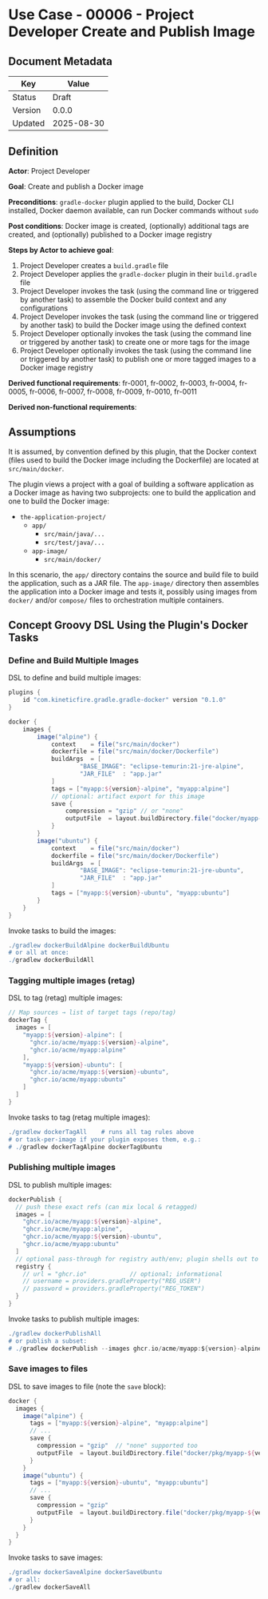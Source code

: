 # Use Case - 00006 - Project Developer Create and Publish Image

## Document Metadata

| Key     | Value      |
|---------|------------|
| Status  | Draft      |
| Version | 0.0.0      |
| Updated | 2025-08-30 |

## Definition

**Actor**: Project Developer

**Goal**: Create and publish a Docker image

**Preconditions**: `gradle-docker` plugin applied to the build, Docker CLI installed, Docker daemon available, can run 
Docker commands without `sudo`

**Post conditions**: Docker image is created, (optionally) additional tags are created, and (optionally) published to a 
Docker image registry

**Steps by Actor to achieve goal**:
1. Project Developer creates a `build.gradle` file
1. Project Developer applies the `gradle-docker` plugin in their `build.gradle` file
1. Project Developer invokes the task (using the command line or triggered by another task) to assemble the Docker build
context and any configurations
1. Project Developer invokes the task (using the command line or triggered by another task) to build the Docker image
using the defined context
1. Project Developer optionally invokes the task (using the command line or triggered by another task) to create one or
more tags for the image
1. Project Developer optionally invokes the task (using the command line or triggered by another task) to publish one or
   more tagged images to a Docker image registry

**Derived functional requirements**: fr-0001, fr-0002, fr-0003, fr-0004, fr-0005, fr-0006, fr-0007, fr-0008, fr-0009,
fr-0010, fr-0011

**Derived non-functional requirements**:  

## Assumptions

It is assumed, by convention defined by this plugin, that the Docker context (files used to build the Docker image 
including the Dockerfile) are located at `src/main/docker`.

The plugin views a project with a goal of building a software application as a Docker image as having two subprojects:
one to build the application and one to build the Docker image:
- `the-application-project/`
   - `app/`
      - `src/main/java/...`
      - `src/test/java/...`
   - `app-image/`
      - `src/main/docker/`

In this scenario, the `app/` directory contains the source and build file to build the application, such as a JAR file.
The `app-image/` directory then assembles the application into a Docker image and tests it, possibly using images from
`docker/` and/or `compose/` files to orchestration multiple containers.

## Concept Groovy DSL Using the Plugin's Docker Tasks

### Define and Build Multiple Images

DSL to define and build multiple images:
```groovy
plugins {
    id "com.kineticfire.gradle.gradle-docker" version "0.1.0"
}

docker {
    images {
        image("alpine") {
            context    = file("src/main/docker")
            dockerfile = file("src/main/docker/Dockerfile")
            buildArgs  = [
                    "BASE_IMAGE": "eclipse-temurin:21-jre-alpine",
                    "JAR_FILE"  : "app.jar"
            ]
            tags = ["myapp:${version}-alpine", "myapp:alpine"]
            // optional: artifact export for this image
            save {
                compression = "gzip" // or "none"
                outputFile  = layout.buildDirectory.file("docker/myapp-${version}-alpine.tar.gz")
            }
        }
        image("ubuntu") {
            context    = file("src/main/docker")
            dockerfile = file("src/main/docker/Dockerfile")
            buildArgs  = [
                    "BASE_IMAGE": "eclipse-temurin:21-jre-ubuntu",
                    "JAR_FILE"  : "app.jar"
            ]
            tags = ["myapp:${version}-ubuntu", "myapp:ubuntu"]
        }
    }
}
```

Invoke tasks to build the images:
```groovy
./gradlew dockerBuildAlpine dockerBuildUbuntu
# or all at once:
./gradlew dockerBuildAll
```

### Tagging multiple images (retag)

DSL to tag (retag) multiple images:
```groovy
// Map sources → list of target tags (repo/tag)
dockerTag {
  images = [
    "myapp:${version}-alpine": [
      "ghcr.io/acme/myapp:${version}-alpine",
      "ghcr.io/acme/myapp:alpine"
    ],
    "myapp:${version}-ubuntu": [
      "ghcr.io/acme/myapp:${version}-ubuntu",
      "ghcr.io/acme/myapp:ubuntu"
    ]
  ]
}
```

Invoke tasks to tag (retag multiple images):
```groovy
./gradlew dockerTagAll    # runs all tag rules above
# or task-per-image if your plugin exposes them, e.g.:
# ./gradlew dockerTagAlpine dockerTagUbuntu
```

### Publishing multiple images

DSL to publish multiple images:
```groovy
dockerPublish {
  // push these exact refs (can mix local & retagged)
  images = [
    "ghcr.io/acme/myapp:${version}-alpine",
    "ghcr.io/acme/myapp:alpine",
    "ghcr.io/acme/myapp:${version}-ubuntu",
    "ghcr.io/acme/myapp:ubuntu"
  ]
  // optional pass-through for registry auth/env; plugin shells out to `docker push`
  registry {
    // url = "ghcr.io"            // optional; informational
    // username = providers.gradleProperty("REG_USER")
    // password = providers.gradleProperty("REG_TOKEN")
  }
}
```

Invoke tasks to publish multiple images:
```groovy
./gradlew dockerPublishAll
# or publish a subset:
# ./gradlew dockerPublish --images ghcr.io/acme/myapp:${version}-alpine
```

### Save images to files

DSL to save images to file (note the `save` block):
```groovy
docker {
  images {
    image("alpine") {
      tags = ["myapp:${version}-alpine", "myapp:alpine"]
      // ...
      save {
        compression = "gzip"  // "none" supported too
        outputFile  = layout.buildDirectory.file("docker/pkg/myapp-${version}-alpine.tar.gz")
      }
    }
    image("ubuntu") {
      tags = ["myapp:${version}-ubuntu", "myapp:ubuntu"]
      // ...
      save {
        compression = "gzip"
        outputFile  = layout.buildDirectory.file("docker/pkg/myapp-${version}-ubuntu.tar.gz")
      }
    }
  }
}
```

Invoke tasks to save images:
```groovy
./gradlew dockerSaveAlpine dockerSaveUbuntu
# or all:
./gradlew dockerSaveAll
```